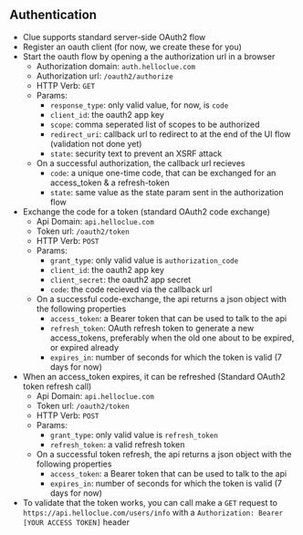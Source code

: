 ## Authentication
  * Clue supports standard server-side OAuth2 flow
  * Register an oauth client (for now, we create these for you)
  * Start the oauth flow by opening a the authorization url in a browser
    * Authorization domain: `auth.helloclue.com`
    * Authorization url: `/oauth2/authorize`
    * HTTP Verb: `GET`
    * Params:
      * `response_type`: only valid value, for now, is `code`
      * `client_id`: the oauth2 app key
      * `scope`: comma seperated list of scopes to be authorized
      * `redirect_uri`: callback url to redirect to at the end of the UI flow (validation not done yet)
      * `state`: security text to prevent an XSRF attack
    * On a successful authorization, the callback url recieves
      * `code`: a unique one-time code, that can be exchanged for an access_token & a refresh-token
      * `state`: same value as the state param sent in the authorization flow
  * Exchange the code for a token (standard OAuth2 code exchange)
    * Api Domain: `api.helloclue.com`
    * Token url: `/oauth2/token`
    * HTTP Verb: `POST`
    * Params:
      * `grant_type`: only valid value is `authorization_code`
      * `client_id`: the oauth2 app key
      * `client_secret`: the oauth2 app secret
      * `code`: the code recieved via the callback url
    * On a successful code-exchange, the api returns a json object with the following properties
      * `access_token`: a Bearer token that can be used to talk to the api
      * `refresh_token`: OAuth refresh token to generate a new access_tokens, preferably when the old one about to be expired, or expired already
      * `expires_in`: number of seconds for which the token is valid (7 days for now)
  * When an access_token expires, it can be refreshed (Standard OAuth2 token refresh call)
    * Api Domain: `api.helloclue.com`
    * Token url: `/oauth2/token`
    * HTTP Verb: `POST`
    * Params:
      * `grant_type`: only valid value is `refresh_token`
      * `refresh_token`: a valid refresh token
    * On a successful token refresh, the api returns a json object with the following properties
      * `access_token`: a Bearer token that can be used to talk to the api
      * `expires_in`: number of seconds for which the token is valid (7 days for now)
  * To validate that the token works, you can call make a `GET` request to `https://api.helloclue.com/users/info` with a `Authorization: Bearer [YOUR ACCESS TOKEN]` header 
